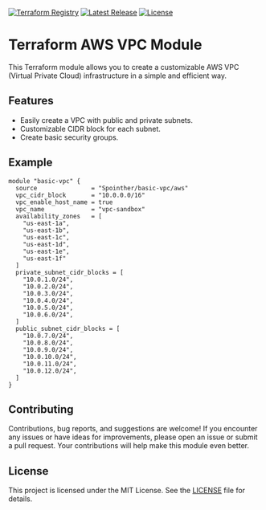 [![Terraform Registry](https://img.shields.io/badge/Terraform-Registry-blueviolet)](https://registry.terraform.io/modules/Spointher/basic-vpc/aws/latest)
[![Latest Release](https://img.shields.io/github/v/release/Spointher/terraform-aws-basic-vpc)](https://github.com/Spointher/terraform-aws-basic-vpc/releases/latest)
[![License](https://img.shields.io/github/license/Spointher/terraform-aws-basic-vpc)](https://github.com/Spointher/terraform-aws-basic-vpc/blob/master/LICENSE)

# Terraform AWS VPC Module

This Terraform module allows you to create a customizable AWS VPC (Virtual Private Cloud) infrastructure in a simple and
efficient way.

## Features

- Easily create a VPC with public and private subnets.
- Customizable CIDR block for each subnet.
- Create basic security groups.

## Example

```hcl
module "basic-vpc" {
  source               = "Spointher/basic-vpc/aws"
  vpc_cidr_block       = "10.0.0.0/16"
  vpc_enable_host_name = true
  vpc_name             = "vpc-sandbox"
  availability_zones   = [
    "us-east-1a",
    "us-east-1b",
    "us-east-1c",
    "us-east-1d",
    "us-east-1e",
    "us-east-1f"
  ]
  private_subnet_cidr_blocks = [
    "10.0.1.0/24",
    "10.0.2.0/24",
    "10.0.3.0/24",
    "10.0.4.0/24",
    "10.0.5.0/24",
    "10.0.6.0/24",
  ]
  public_subnet_cidr_blocks = [
    "10.0.7.0/24",
    "10.0.8.0/24",
    "10.0.9.0/24",
    "10.0.10.0/24",
    "10.0.11.0/24",
    "10.0.12.0/24",
  ]
}
```

## Contributing

Contributions, bug reports, and suggestions are welcome! If you encounter any issues or have ideas for improvements,
please open an issue or submit a pull request. Your contributions will help make this module even better.

## License

This project is licensed under the MIT License. See the [LICENSE](LICENSE) file for details.
